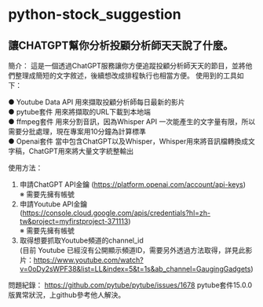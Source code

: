 # python-stock_suggestion
讓CHATGPT幫你分析投顧分析師天天說了什麼。
-------------------------------------------------------------
簡介：
這是一個透過ChatGPT服務讓你方便追蹤投顧分析師天天的節目，並將他們整理成簡短的文字敘述，後續想改成排程執行也相當方便。
使用到的工具如下：

●  Youtube Data API 用來擷取投顧分析師每日最新的影片   
●  pytube套件 用來將擷取的URL下載到本地端   
●  ffmpeg套件 用來分割音訊，因為Whisper API 一次能產生的文字量有限，所以需要分批處理，現在專案用10分鐘為計算標準   
●  Openai套件 當中包含ChatGPT以及Whisper，Whisper用來將音訊檔轉換成文字稿，ChatGPT用來將大量文字統整輸出   



使用方法：
1. 申請ChatGPT API金鑰 (https://platform.openai.com/account/api-keys)   
※ 需要先擁有帳號
2. 申請Youtube API金鑰 (https://console.cloud.google.com/apis/credentials?hl=zh-tw&project=myfirstproject-371113)  
※ 需要先擁有帳號
3. 取得想要抓取Youtube頻道的channel_id   
(目前 Youtube 已經沒有公開顯示頻道ID，需要另外透過方法取得，詳見此影片：https://www.youtube.com/watch?v=0oDy2sWPF38&list=LL&index=5&t=1s&ab_channel=GaugingGadgets)

問題紀錄：
https://github.com/pytube/pytube/issues/1678
pytube套件15.0.0版異常狀況，上github參考他人解決。
